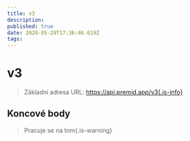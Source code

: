 ```yaml
---
title: v3
description:
published: true
date: 2020-05-29T17:36:46.619Z
tags:
---
```


# v3

> Základní adresa URL: https://api.premid.app/v3{.is-info}


## Koncové body
> Pracuje se na tom{.is-warning}